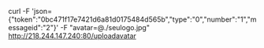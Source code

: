  curl -F 'json={"token":"0bc471f17e7421d6a81d0175484d565b","type":"0","number":"1","messageid":"2"}' -F "avatar=@./seulogo.jpg" http://218.244.147.240:80/uploadavatar